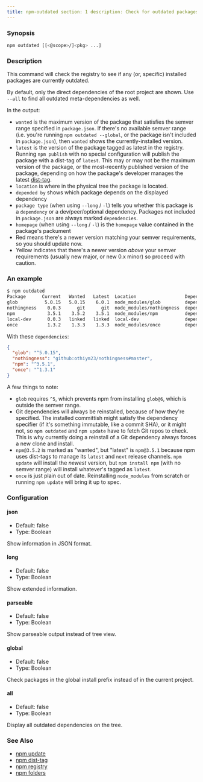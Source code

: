 ```yaml
---
title: npm-outdated section: 1 description: Check for outdated packages
---
```


### Synopsis

```bash
npm outdated [[<@scope>/]<pkg> ...]
```

### Description

This command will check the registry to see if any (or, specific) installed packages are currently outdated.

By default, only the direct dependencies of the root project are shown. Use `--all` to find all outdated
meta-dependencies as well.

In the output:

* `wanted` is the maximum version of the package that satisfies the semver range specified in `package.json`. If there's
  no available semver range
  (i.e. you're running `npm outdated --global`, or the package isn't included in `package.json`), then `wanted` shows
  the currently-installed version.
* `latest` is the version of the package tagged as latest in the registry. Running `npm publish` with no special
  configuration will publish the package with a dist-tag of `latest`. This may or may not be the maximum version of the
  package, or the most-recently published version of the package, depending on how the package's developer manages the
  latest
  [dist-tag](/commands/npm-dist-tag).
* `location` is where in the physical tree the package is located.
* `depended by` shows which package depends on the displayed dependency
* `package type` (when using `--long` / `-l`) tells you whether this package is a `dependency` or a dev/peer/optional
  dependency. Packages not included in `package.json` are always marked `dependencies`.
* `homepage` (when using `--long` / `-l`) is the `homepage` value contained in the package's packument
* Red means there's a newer version matching your semver requirements, so you should update now.
* Yellow indicates that there's a newer version _above_ your semver requirements (usually new major, or new 0.x minor)
  so proceed with caution.

### An example

```bash
$ npm outdated
Package      Current   Wanted   Latest  Location                  Depended by
glob          5.0.15   5.0.15    6.0.1  node_modules/glob         dependent-package-name
nothingness    0.0.3      git      git  node_modules/nothingness  dependent-package-name
npm            3.5.1    3.5.2    3.5.1  node_modules/npm          dependent-package-name
local-dev      0.0.3   linked   linked  local-dev                 dependent-package-name
once           1.3.2    1.3.3    1.3.3  node_modules/once         dependent-package-name
```

With these `dependencies`:

```json
{
  "glob": "^5.0.15",
  "nothingness": "github:othiym23/nothingness#master",
  "npm": "^3.5.1",
  "once": "^1.3.1"
}
```

A few things to note:

* `glob` requires `^5`, which prevents npm from installing `glob@6`, which is outside the semver range.
* Git dependencies will always be reinstalled, because of how they're specified. The installed committish might satisfy
  the dependency specifier (if it's something immutable, like a commit SHA), or it might not, so `npm outdated`
  and `npm update` have to fetch Git repos to check. This is why currently doing a reinstall of a Git dependency always
  forces a new clone and install.
* `npm@3.5.2` is marked as "wanted", but "latest" is `npm@3.5.1` because npm uses dist-tags to manage its `latest`
  and `next` release channels.
  `npm update` will install the _newest_ version, but `npm install npm`
  (with no semver range) will install whatever's tagged as `latest`.
* `once` is just plain out of date. Reinstalling `node_modules` from scratch or running `npm update` will bring it up to
  spec.

### Configuration

#### json

* Default: false
* Type: Boolean

Show information in JSON format.

#### long

* Default: false
* Type: Boolean

Show extended information.

#### parseable

* Default: false
* Type: Boolean

Show parseable output instead of tree view.

#### global

* Default: false
* Type: Boolean

Check packages in the global install prefix instead of in the current project.

#### all

* Default: false
* Type: Boolean

Display all outdated dependencies on the tree.

### See Also

* [npm update](/commands/npm-update)
* [npm dist-tag](/commands/npm-dist-tag)
* [npm registry](/using-npm/registry)
* [npm folders](/configuring-npm/folders)
